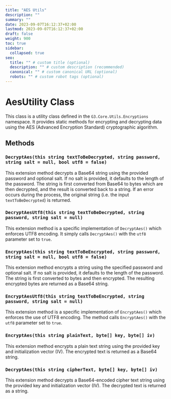 ```yaml
---
title: "AES Utils"
description: ""
summary: ""
date: 2023-09-07T16:12:37+02:00
lastmod: 2023-09-07T16:12:37+02:00
draft: false
weight: 900
toc: true
sidebar:
  collapsed: true
seo:
  title: "" # custom title (optional)
  description: "" # custom description (recommended)
  canonical: "" # custom canonical URL (optional)
  robots: "" # custom robot tags (optional)
---
```


# AesUtility Class

This class is a utility class defined in the `G3.Core.Utils.Encryptions` namespace. It provides static methods for encrypting and decrypting data using the AES (Advanced Encryption Standard) cryptographic algorithm.

## Methods

### `DecryptAes(this string textToBeDecrypted, string password, string salt = null, bool utf8 = false)` 

This extension method decrypts a Base64 string using the provided password and optional salt. If no salt is provided, it defaults to the length of the password. The string is first converted from Base64 to bytes which are then decrypted, and the result is converted back to a string. If an error occurs during the process, the original string (i.e. the input `textToBeDecrypted`) is returned. 

### `DecryptAesUtf8(this string textToBeDecrypted, string password, string salt = null)`

This extension method is a specific implementation of `DecryptAes()` which enforces UTF8 encoding. It simply calls `DecryptAes()` with the `utf8` parameter set to `true`.

### `EncryptAes(this string textToBeEncrypted, string password, string salt = null, bool utf8 = false)`

This extension method encrypts a string using the specified password and optional salt. If no salt is provided, it defaults to the length of the password. The string is first converted to bytes and then encrypted. The resulting encrypted bytes are returned as a Base64 string.

### `EncryptAesUtf8(this string textToBeEncrypted, string password, string salt = null)`

This extension method is a specific implementation of `EncryptAes()` which enforces the use of UTF8 encoding. The method calls `EncryptAes()` with the `utf8` parameter set to `true`.

### `EncryptAes(this string plainText, byte[] key, byte[] iv)`

This extension method encrypts a plain text string using the provided key and initialization vector (IV). The encrypted text is returned as a Base64 string.

### `DecryptAes(this string cipherText, byte[] key, byte[] iv)`

This extension method decrypts a Base64-encoded cipher text string using the provided key and initialization vector (IV). The decrypted text is returned as a string.